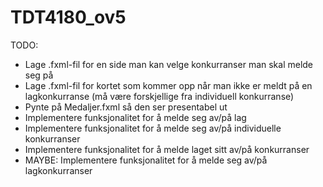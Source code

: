 # TDT4180_ov5

TODO:

- Lage .fxml-fil for en side man kan velge konkurranser man skal melde seg på
- Lage .fxml-fil for kortet som kommer opp når man ikke er meldt på en lagkonkurranse (må være forskjellige fra individuell konkurranse)
- Pynte på Medaljer.fxml så den ser presentabel ut
- Implementere funksjonalitet for å melde seg av/på lag
- Implementere funksjonalitet for å melde seg av/på individuelle konkurranser
- Implementere funksjonalitet for å melde laget sitt av/på konkurranser
- MAYBE: Implementere funksjonalitet for å melde seg av/på lagkonkurranser

